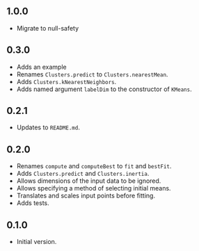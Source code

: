 ## 1.0.0

- Migrate to null-safety

## 0.3.0

- Adds an example
- Renames `Clusters.predict` to `Clusters.nearestMean`.
- Adds `Clusters.kNearestNeighbors`.
- Adds named argument `labelDim` to the constructor of `KMeans`.

## 0.2.1

- Updates to `README.md`.

## 0.2.0

- Renames `compute` and `computeBest` to `fit` and `bestFit`.
- Adds `Clusters.predict` and `Clusters.inertia`.
- Allows dimensions of the input data to be ignored.
- Allows specifying a method of selecting initial means.
- Translates and scales input points before fitting.
- Adds tests.

## 0.1.0

- Initial version.
